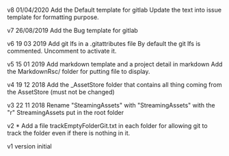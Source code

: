 v8 01/04/2020
    Add the Default template for gitlab
    Update the text into issue template for formatting purpose.


v7 26/08/2019
    Add the Bug template for gitlab

v6 19 03 2019
	Add git lfs in a .gitattributes file
	By default the git lfs is commented. Uncomment to activate it.

v5 15 01 2019
	Add markdown template and a project detail in markdown
	Add the MarkdownRsc/ folder for putting file to display.

v4 19 12 2018
	Add the _AssetStore folder that contains all thing coming from the AssetStore (must not be changed)

v3 22 11 2018
	Rename "SteamingAssets" with "StreamingAssets" with the "r"
	StreamingAssets put in the root folder

v2
	* Add a file trackEmptyFolderGit.txt in each folder for allowing git to track the folder even if there is nothing in it.

v1
version initial